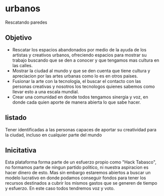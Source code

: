 # urbanos
Rescatando paredes

## Objetivo
 - Rescatar los espacios abandonados por medio de la ayuda de los artistas y creativos urbanos, ofreciendo espacios para mostrar su trabajo buscando que se den a conocer y que tengamos mas cultura en las calles.
 - Mostrar la ciudad al mundo y que se den cuenta que tiene cultura y apreciacion por las artes urbanas como lo es en otros paises.
 - Fusionar la arte con la tecnologia, el buscar el contacto con las personas creativas y nosotros los tecnologos quienes sabemos como llevar esto a una escala mundial.
 - Crear una comunidad en donde todos tengamos sinergia y voz, en donde cada quien aporte de manera abierta lo que sabe hacer.
 
## listado
Tener identificadas a las personas capaces de aportar su creatividad para la ciudad, incluso en cualquier parte del mundo

## Inicitativa
Esta plataforma forma parte de un esfuerzo propio como "Hack Tabasco", no formamos parte de ningun partido politico, ni nuestra aspiracion es hacer dinero de esto. Mas sin embargo estaremos abiertos a buscar un modelo lucrativo en donde podamos conseguir fondos para tener los recursos destinados a cubrir los mismos gastos que se generen de tiempo y esfuerzo. En este caso todos tendremos voz y voto.

